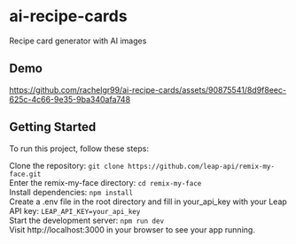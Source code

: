 # ai-recipe-cards
Recipe card generator with AI images

## Demo
https://github.com/rachelgr99/ai-recipe-cards/assets/90875541/8d9f8eec-625c-4c66-9e35-9ba340afa748

## Getting Started
To run this project, follow these steps: <br>

Clone the repository: `git clone https://github.com/leap-api/remix-my-face.git` <br>
Enter the remix-my-face directory: `cd remix-my-face` <br>
Install dependencies: `npm install` <br>
Create a .env file in the root directory and fill in your_api_key with your Leap API key: `LEAP_API_KEY=your_api_key` <br>
Start the development server: `npm run dev` <br>
Visit http://localhost:3000 in your browser to see your app running. <br>
